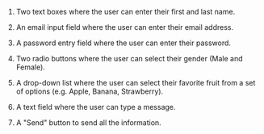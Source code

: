 1. Two text boxes where the user can enter their first and last name.


2. An email input field where the user can enter their email address.


3. A password entry field where the user can enter their password.


4. Two radio buttons where the user can select their gender (Male and Female).


5. A drop-down list where the user can select their favorite fruit from a set of options (e.g. Apple, Banana, Strawberry).


6. A text field where the user can type a message.


7. A "Send" button to send all the information.
